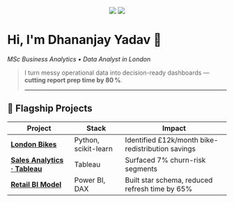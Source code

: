 <!-- top of your README -->

<p align="center">
  <img src="https://img.shields.io/badge/Data%20Analyst-Python%20%7C%20SQL%20%7C%20Excel%20%7C%20Tableau%20%7C%20Power%20BI-blue">
  <img src="https://komarev.com/ghpvc/?username=Dhananjay00007&style=flat">
</p>

# Hi, I'm **Dhananjay Yadav** 👋  
*MSc Business Analytics • Data Analyst in London*

> I turn messy operational data into decision-ready dashboards — **cutting report prep time by 80 %**.
>
> ---

## 🚀 Flagship Projects

| Project | Stack | Impact |
|---------|-------|--------|
| **[London Bikes](https://github.com/Dhananjay00007/London_bikes)** | Python, scikit-learn | Identified £12k/month bike-redistribution savings |
| **[Sales Analytics · Tableau](https://github.com/Dhananjay00007/tableau_end_to_end_project)** | Tableau | Surfaced 7% churn-risk segments |
| **[Retail BI Model](https://github.com/Dhananjay00007/powerBI_data_modelling)** | Power BI, DAX | Built star schema, reduced refresh time by 65% |

